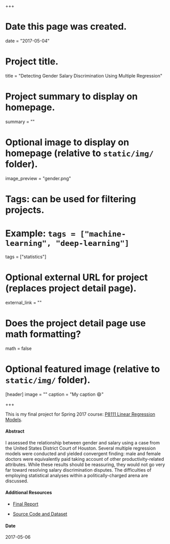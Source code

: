 +++
# Date this page was created.
date = "2017-05-04"

# Project title.
title = "Detecting Gender Salary Discrimination Using Multiple Regression"

# Project summary to display on homepage.
summary = ""

# Optional image to display on homepage (relative to `static/img/` folder).
image_preview = "gender.png"

# Tags: can be used for filtering projects.
# Example: `tags = ["machine-learning", "deep-learning"]`
tags = ["statistics"]

# Optional external URL for project (replaces project detail page).
external_link = ""

# Does the project detail page use math formatting?
math = false

# Optional featured image (relative to `static/img/` folder).
[header]
image = ""
caption = "My caption :smile:"

+++

This is my final project for Spring 2017 course: [P8111 Linear Regression Models](http://jeffgoldsmith.com/P8111/).

#### Abstract

I assessed the relationship between gender and salary using a case from the United States District Court of Houston. Several multiple regression models were conducted and yielded convergent finding: male and female doctors were equivalently paid taking account of other productivity-related attributes. While these results should be reassuring, they would not go very far toward resolving salary discrimination disputes. The difficulties of employing statistical analyses within a politically-charged arena are discussed.

#### Additional Resources

- [Final Report](/pdf/P8111_Final_Project.pdf)


- [Source Code and Dataset](https://github.com/JiayiJi/P8111-Final-Project/tree/master)

#### Date
2017-05-06